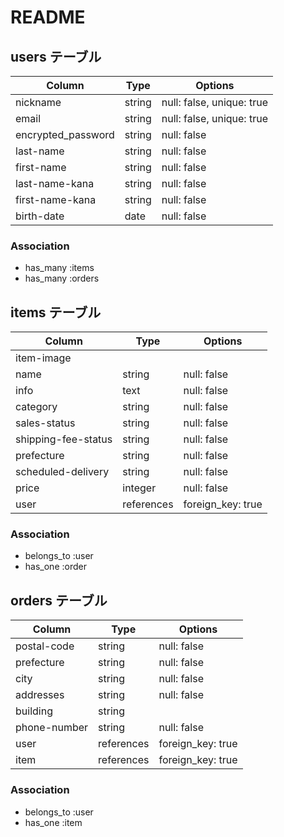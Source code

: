 # README

## users テーブル

| Column             | Type    | Options                   |
| ------------------ | ------- | ------------------------- |
| nickname           | string  | null: false, unique: true |
| email              | string  | null: false, unique: true |
| encrypted_password | string  | null: false               | <!-- 6文字以上半角英数字>
| last-name          | string  | null: false               | <!-- 全角かなカナ漢字>
| first-name         | string  | null: false               | <!-- 全角かなカナ漢字>
| last-name-kana     | string  | null: false               | <!-- 全角カナ>
| first-name-kana    | string  | null: false               | <!-- 全角カナ>
| birth-date         | date    | null: false               | 

### Association

- has_many :items
- has_many :orders

## items テーブル

| Column                   | Type       | Options           |
| ------------------------ | ---------- | ----------------- |
| item-image               |            |                   | <!-- 別途実装>
| name                     | string     | null: false       | <!-- 40文字以内 >
| info                     | text       | null: false       | <!-- 1,000文字以内>
| category                 | string     | null: false       |
| sales-status             | string     | null: false       |
| shipping-fee-status      | string     | null: false       |
| prefecture               | string     | null: false       |
| scheduled-delivery       | string     | null: false       |
| price                    | integer    | null: false       | <!-- 値が300以上かつ9,999,999以下>
| user                     | references | foreign_key: true |

### Association

- belongs_to :user
- has_one :order

## orders テーブル

| Column         | Type       | Options           |
| -------------- | ---------- | ----------------- |
| postal-code    | string     | null: false       | <!-- 4文字目にハイフンが必要>
| prefecture     | string     | null: false       |
| city           | string     | null: false       |
| addresses      | string     | null: false       |
| building       | string     |                   |
| phone-number   | string     | null: false       | <!-- 半角英数字9文字以上>
| user           | references | foreign_key: true |
| item           | references | foreign_key: true |

### Association

- belongs_to :user
- has_one :item
